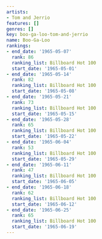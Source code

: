 ```yaml
---
artists:
- Tom and Jerrio
features: []
genres: []
key: boo-ga-loo-tom-and-jerrio
name: Boo-Ga-Loo
rankings:
- end_date: '1965-05-07'
  rank: 86
  ranking_list: Billboard Hot 100
  start_date: '1965-05-01'
- end_date: '1965-05-14'
  rank: 82
  ranking_list: Billboard Hot 100
  start_date: '1965-05-08'
- end_date: '1965-05-21'
  rank: 73
  ranking_list: Billboard Hot 100
  start_date: '1965-05-15'
- end_date: '1965-05-28'
  rank: 65
  ranking_list: Billboard Hot 100
  start_date: '1965-05-22'
- end_date: '1965-06-04'
  rank: 53
  ranking_list: Billboard Hot 100
  start_date: '1965-05-29'
- end_date: '1965-06-11'
  rank: 47
  ranking_list: Billboard Hot 100
  start_date: '1965-06-05'
- end_date: '1965-06-18'
  rank: 62
  ranking_list: Billboard Hot 100
  start_date: '1965-06-12'
- end_date: '1965-06-25'
  rank: 65
  ranking_list: Billboard Hot 100
  start_date: '1965-06-19'
---
```


